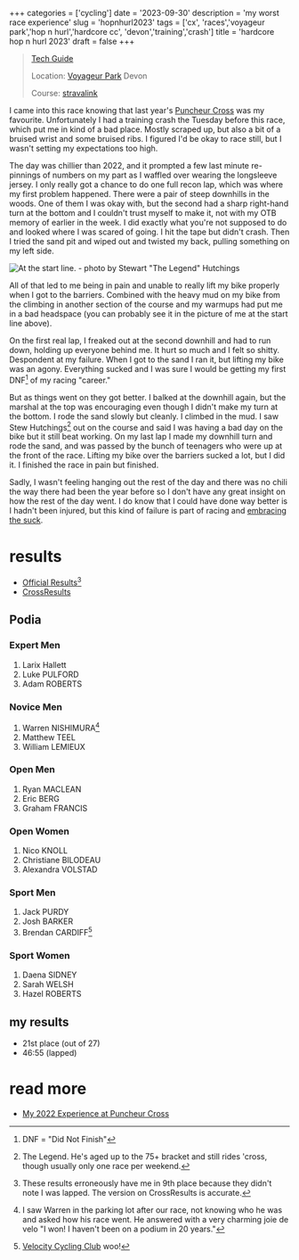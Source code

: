 +++
categories = ['cycling']
date = '2023-09-30'
description = 'my worst race experience'
slug = 'hopnhurl2023'
tags = ['cx', 'races','voyageur park','hop n hurl','hardcore cc', 'devon','training','crash']
title = 'hardcore hop n hurl 2023'
draft = false
+++

> [Tech Guide](https://www.albertabicycle.ab.ca/uploads/files/Hop%20%26%20Hurl%202023.pdf) 
>
> Location: [Voyageur Park](../../bike/voyageurpark/) Devon
>
> Course: [stravalink](https://www.strava.com/segments/35564994)

I came into this race knowing that last year's [Puncheur Cross](../puncheurcross2022/) was my favourite. Unfortunately I had a training crash the Tuesday before this race, which put me in kind of a bad place. Mostly scraped up, but also a bit of a bruised wrist and some bruised ribs. I figured I'd be okay to race still, but I wasn't setting my expectations too high.

The day was chillier than 2022, and it prompted a few last minute re-pinnings of numbers on my part as I waffled over wearing the longsleeve jersey. I only really got a chance to do one full recon lap, which was where my first problem happened. There were a pair of steep downhills in the woods. One of them I was okay with, but the second had a sharp right-hand turn at the bottom and I couldn't trust myself to make it, not with my OTB memory of earlier in the week. I did exactly what you're not supposed to do and looked where I was scared of going. I hit the tape but didn't crash. Then I tried the sand pit and wiped out and twisted my back, pulling something on my left side. 

![At the start line. - photo by Stewart "The Legend" Hutchings](/hopnhurl23-startline.jpg "Start Line")

All of that led to me being in pain and unable to really lift my bike properly when I got to the barriers. Combined with the heavy mud on my bike from the climbing in another section of the course and my warmups had put me in a bad headspace (you can probably see it in the picture of me at the start line above).

On the first real lap, I freaked out at the second downhill and had to run down, holding up everyone behind me. It hurt so much and I felt so shitty. Despondent at my failure. When I got to the sand I ran it, but lifting my bike was an agony. Everything sucked and I was sure I would be getting my first DNF[^1] of my racing "career."

But as things went on they got better. I balked at the downhill again, but the marshal at the top was encouraging even though I didn't make my turn at the bottom. I rode the sand slowly but cleanly. I climbed in the mud. I saw Stew Hutchings[^2] out on the course and said I was having a bad day on the bike but it still beat working. On my last lap I made my downhill turn and rode the sand, and was passed by the bunch of teenagers who were up at the front of the race. Lifting my bike over the barriers sucked a lot, but I did it. I finished the race in pain but finished.

Sadly, I wasn't feeling hanging out the rest of the day and there was no chili the way there had been the year before so I don't have any great insight on how the rest of the day went. I do know that I could have done way better is I hadn't been injured, but this kind of failure is part of racing and [embracing the suck](../embrace-the-suck/).

[^1]: DNF = "Did Not Finish"
[^2]: The Legend. He's aged up to the 75+ bracket and still rides 'cross, though usually only one race per weekend.

# results

* [Official Results](https://www.albertabicycle.ab.ca/uploads/files/2023%20Cross%20Results/Hop%20%2B%20Hurl%202023%20Final.pdf)[^3]
* [CrossResults](https://www.crossresults.com/race/11762)

[^3]: These results erroneously have me in 9th place because they didn't note I was lapped. The version on CrossResults is accurate.

## Podia

### Expert Men

1. Larix Hallett
2. Luke PULFORD
3. Adam ROBERTS

### Novice Men

1. Warren NISHIMURA[^4]
2. Matthew TEEL
3. William LEMIEUX

[^4]: I saw Warren in the parking lot after our race, not knowing who he was and asked how his race went. He answered with a very charming joie de velo "I won! I haven't been on a podium in 20 years."

### Open Men

1. Ryan MACLEAN
2. Eric BERG
3. Graham FRANCIS

### Open Women

1. Nico KNOLL
2. Christiane BILODEAU
3. Alexandra VOLSTAD

### Sport Men

1. Jack PURDY
2. Josh BARKER
3. Brendan CARDIFF[^5] 

[^5]: [Velocity Cycling Club](../../bike/vcc/) woo!

### Sport Women

1. Daena SIDNEY
2. Sarah WELSH
3. Hazel ROBERTS

## my results

* 21st place (out of 27)
* 46:55 (lapped)

# read more

* [My 2022 Experience at Puncheur Cross](../puncheurcross2022/)

